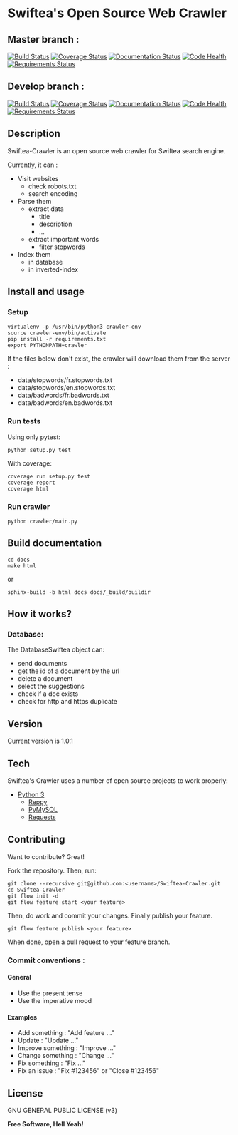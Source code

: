 # Swiftea's Open Source Web Crawler

## Master branch :
[![Build Status](https://travis-ci.org/Swiftea/Crawler.svg?branch=master)](https://travis-ci.org/Swiftea/Crawler)
[![Coverage Status](https://coveralls.io/repos/github/Swiftea/Crawler/badge.svg?branch=master)](https://coveralls.io/github/Swiftea/Crawler?branch=master)
[![Documentation Status](https://readthedocs.org/projects/crawler/badge/?version=master)](http://crawler.readthedocs.io/en/master/?badge=master)
[![Code Health](https://landscape.io/github/Swiftea/Crawler/master/landscape.svg?style=flat)](https://landscape.io/github/Swiftea/Crawler/master)
[![Requirements Status](https://requires.io/github/Swiftea/Crawler/requirements.svg?branch=master)](https://requires.io/github/Swiftea/Crawler/requirements/?branch=master)


## Develop branch :
[![Build Status](https://travis-ci.org/Swiftea/Crawler.svg?branch=develop)](https://travis-ci.org/Swiftea/Crawler)
[![Coverage Status](https://coveralls.io/repos/github/Swiftea/Crawler/badge.svg?branch=develop)](https://coveralls.io/github/Swiftea/Crawler?branch=develop)
[![Documentation Status](https://readthedocs.org/projects/crawler/badge/?version=develop)](http://crawler.readthedocs.io/en/develop/index.html)
[![Code Health](https://landscape.io/github/Swiftea/Crawler/develop/landscape.svg?style=flat)](https://landscape.io/github/Swiftea/Crawler/develop)
[![Requirements Status](https://requires.io/github/Swiftea/Crawler/requirements.svg?branch=develop)](https://requires.io/github/Swiftea/Crawler/requirements/?branch=develop)

## Description

Swiftea-Crawler is an open source web crawler for Swiftea search engine.

Currently, it can :
  - Visit websites
    - check robots.txt
    - search encoding
  - Parse them
    - extract data
      - title
      - description
      - ...
    - extract important words
      - filter stopwords
  - Index them
    - in database
    - in inverted-index

## Install and usage

### Setup

    virtualenv -p /usr/bin/python3 crawler-env
    source crawler-env/bin/activate
    pip install -r requirements.txt
    export PYTHONPATH=crawler

If the files below don't exist, the crawler will download them from the server :

- data/stopwords/fr.stopwords.txt
- data/stopwords/en.stopwords.txt
- data/badwords/fr.badwords.txt
- data/badwords/en.badwords.txt

### Run tests

Using only pytest:

    python setup.py test

With coverage:

    coverage run setup.py test
    coverage report
    coverage html

### Run crawler

    python crawler/main.py

## Build documentation

    cd docs
    make html

or

    sphinx-build -b html docs docs/_build/buildir


## How it works?

### Database:
The DatabaseSwiftea object can:
 - send documents
 - get the id of a document by the url
 - delete a document
 - select the suggestions
 - check if a doc exists
 - check for http and https duplicate

## Version

Current version is 1.0.1

## Tech

Swiftea's Crawler uses a number of open source projects to work properly:

- [Python 3](https://www.python.org/)
  - [Reppy](https://github.com/seomoz/reppy)
  - [PyMySQL](https://github.com/PyMySQL/PyMySQL/)
  - [Requests](https://github.com/kennethreitz/requests)


## Contributing

Want to contribute? Great!

Fork the repository. Then, run:

    git clone --recursive git@github.com:<username>/Swiftea-Crawler.git
    cd Swiftea-Crawler
    git flow init -d
    git flow feature start <your feature>

Then, do work and commit your changes. Finally publish your feature.

    git flow feature publish <your feature>

When done, open a pull request to your feature branch.

### Commit conventions :

#### General
  - Use the present tense
  - Use the imperative mood

#### Examples
  - Add something : "Add feature ..."
  - Update : "Update ..."
  - Improve something : "Improve ..."
  - Change something : "Change ..."
  - Fix something : "Fix ..."
  - Fix an issue : "Fix #123456" or "Close #123456"

License
----

GNU GENERAL PUBLIC LICENSE (v3)

**Free Software, Hell Yeah!**
